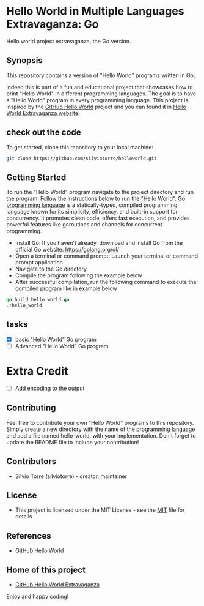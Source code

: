 # Hello World in Multiple Languages Extravaganza: Go
Hello world project extravaganza, the Go version.
## Synopsis
This repository contains a version of "Hello World" programs written in Go;

indeed this is part of a fun and educational project that showcases how to print "Hello World" in different programming languages. The goal is to have a "Hello World" program in every programming language. This project is inspired by the [GitHub Hello World](https://docs.github.com/en/get-started/quickstart/hello-world) project and you can found it in [Hello World Extravaganza website](https://silviotorre.github.io/helloworld/).
 
## check out the code
To get started, clone this repository to your local machine:
```bash
git clone https://github.com/silviotorre/helloworld.git
```
## Getting Started
To run the "Hello World" program navigate to the project directory and run the program. Follow the instructions below to run the "Hello World".
[Go programming language](https://go.dev/) is a statically-typed, compiled programming language known for its simplicity, efficiency, and built-in support for concurrency. It promotes clean code, offers fast execution, and provides powerful features like goroutines and channels for concurrent programming.

- Install Go: If you haven't already, download and install Go from the official Go website: https://golang.org/dl/
- Open a terminal or command prompt: Launch your terminal or command prompt application.
- Navigate to the Go directory.
- Compile the program following the example below
- After successful compilation, run the following command to execute the compiled program like in example below

```go
go build hello_world.go
./hello_world
```




## tasks
- [x]  basic "Hello World"  Go program
- [ ]  Advanced "Hello World" Go program

# Extra Credit
- [ ] Add encoding to the output

## Contributing
Feel free to contribute your own "Hello World" programs to this repository. Simply create a new directory with the name of the programming language and add a file named hello-world.<extension> with your implementation. Don't forget to update the README file to include your contribution!

## Contributors
- Silvio Torre (silviotorre)  - creator, maintainer

## License
- This project is licensed under the MIT License - see the [MIT](https://choosealicense.com/licenses/mit/) file for details

## References
- [GitHub Hello World](https://docs.github.com/en/get-started/quickstart/hello-world)

## Home of this project
- [GitHub Hello World Extravaganza](https://github.com/silviotorre/helloworld/)

Enjoy and happy coding!